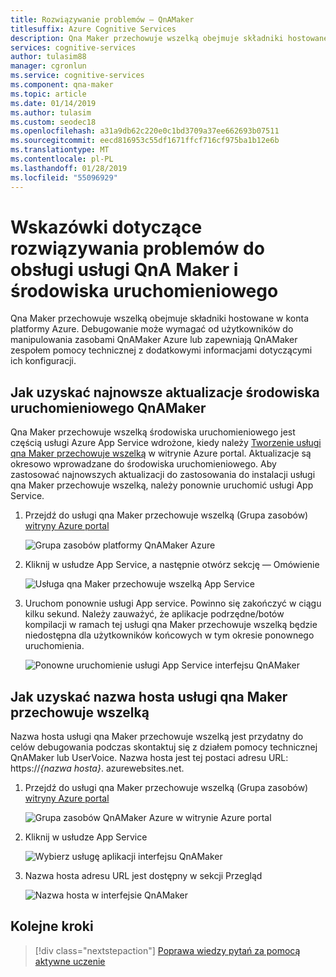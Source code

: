 ```yaml
---
title: Rozwiązywanie problemów — QnAMaker
titlesuffix: Azure Cognitive Services
description: Qna Maker przechowuje wszelką obejmuje składniki hostowane w konta platformy Azure. Debugowanie może wymagać od użytkowników do manipulowania zasobami QnAMaker Azure lub zapewniają QnAMaker zespołem pomocy technicznej z dodatkowymi informacjami dotyczącymi ich konfiguracji.
services: cognitive-services
author: tulasim88
manager: cgronlun
ms.service: cognitive-services
ms.component: qna-maker
ms.topic: article
ms.date: 01/14/2019
ms.author: tulasim
ms.custom: seodec18
ms.openlocfilehash: a31a9db62c220e0c1bd3709a37ee662693b07511
ms.sourcegitcommit: eecd816953c55df1671ffcf716cf975ba1b12e6b
ms.translationtype: MT
ms.contentlocale: pl-PL
ms.lasthandoff: 01/28/2019
ms.locfileid: "55096929"
---
```

# <a name="troubleshooting-tips-to-support-the-qna-maker-service-and-runtime"></a>Wskazówki dotyczące rozwiązywania problemów do obsługi usługi QnA Maker i środowiska uruchomieniowego
Qna Maker przechowuje wszelką obejmuje składniki hostowane w konta platformy Azure. Debugowanie może wymagać od użytkowników do manipulowania zasobami QnAMaker Azure lub zapewniają QnAMaker zespołem pomocy technicznej z dodatkowymi informacjami dotyczącymi ich konfiguracji.

## <a name="how-to-get-latest-qnamaker-runtime-updates"></a>Jak uzyskać najnowsze aktualizacje środowiska uruchomieniowego QnAMaker
Qna Maker przechowuje wszelką środowiska uruchomieniowego jest częścią usługi Azure App Service wdrożone, kiedy należy [Tworzenie usługi qna Maker przechowuje wszelką](./set-up-qnamaker-service-azure.md) w witrynie Azure portal. Aktualizacje są okresowo wprowadzane do środowiska uruchomieniowego. Aby zastosować najnowszych aktualizacji do zastosowania do instalacji usługi qna Maker przechowuje wszelką, należy ponownie uruchomić usługi App Service.
1. Przejdź do usługi qna Maker przechowuje wszelką (Grupa zasobów) [witryny Azure portal](https://portal.azure.com)

    ![Grupa zasobów platformy QnAMaker Azure](../media/qnamaker-how-to-troubleshoot/qnamaker-azure-resourcegroup.png)

2. Kliknij w usłudze App Service, a następnie otwórz sekcję — Omówienie

     ![Usługa qna Maker przechowuje wszelką App Service](../media/qnamaker-how-to-troubleshoot/qnamaker-azure-appservice.png)

3. Uruchom ponownie usługi App service. Powinno się zakończyć w ciągu kilku sekund. Należy zauważyć, że aplikacje podrzędne/botów kompilacji w ramach tej usługi qna Maker przechowuje wszelką będzie niedostępna dla użytkowników końcowych w tym okresie ponownego uruchomienia.

    ![Ponowne uruchomienie usługi App Service interfejsu QnAMaker](../media/qnamaker-how-to-upgrade-qnamaker/qnamaker-appservice-restart.png)

## <a name="how-to-get-the-qnamaker-service-hostname"></a>Jak uzyskać nazwa hosta usługi qna Maker przechowuje wszelką
Nazwa hosta usługi qna Maker przechowuje wszelką jest przydatny do celów debugowania podczas skontaktuj się z działem pomocy technicznej QnAMaker lub UserVoice. Nazwa hosta jest tej postaci adresu URL: https://*{nazwa hosta}*. azurewebsites.net.
    
1. Przejdź do usługi qna Maker przechowuje wszelką (Grupa zasobów) [witryny Azure portal](https://portal.azure.com)

    ![Grupa zasobów QnAMaker Azure w witrynie Azure portal](../media/qnamaker-how-to-troubleshoot/qnamaker-azure-resourcegroup.png)

2. Kliknij w usłudze App Service

     ![Wybierz usługę aplikacji interfejsu QnAMaker](../media/qnamaker-how-to-troubleshoot/qnamaker-azure-appservice.png)

3. Nazwa hosta adresu URL jest dostępny w sekcji Przegląd

    ![Nazwa hosta w interfejsie QnAMaker](../media/qnamaker-how-to-troubleshoot/qnamaker-azure-gethostname.png)
    

## <a name="next-steps"></a>Kolejne kroki

> [!div class="nextstepaction"]
> [Poprawa wiedzy pytań za pomocą aktywne uczenie](./improve-knowledge-base.md)
